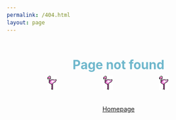 ```yaml
---
permalink: /404.html
layout: page
---
```


<style>
    .pixelated {
        image-rendering: pixelated;
    }
    h1 {
        color: #6eb7cc;
    }
    .centered {
        align-items: center;
        display: flex;
        justify-content: center;
    }
    .flamingo {
        width: 5em;
        margin: 2em;
        margin-top: -5em;
    }
</style>

<div>
    <header class="major centered" style="align-items: center; display: flex; justify-content: center;">
        <h1>Page not found</h1>
    </header>
</div>

<div class="centered">
    <div class="flamingo">
    <span class="image fit">
    <img class="pixelated" src="../assets/images/ff-single.png" alt=""/></span>
    </div>
    <div class="flamingo">
    <span class="image fit">
    <img class="pixelated" src="../assets/images/ff-single.png" alt=""/></span>
    </div>
    <div class="flamingo">
    <span class="image fit">
    <img class="pixelated" src="../assets/images/ff-single.png" alt=""/></span>
    </div>
</div>

<div class="centered">
    <a href="/" class="button centered" style="width: 10em;">Homepage</a>
</div>
